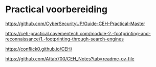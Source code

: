 # Practical voorbereiding
https://github.com/CyberSecurityUP/Guide-CEH-Practical-Master

https://ceh-practical.cavementech.com/module-2.-footprinting-and-reconnaissance/1.-footprinting-through-search-engines

https://conflick0.github.io/CEH/

https://github.com/Aftab700/CEH_Notes?tab=readme-ov-file

